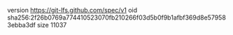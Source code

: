 version https://git-lfs.github.com/spec/v1
oid sha256:2f26b0769a774410523070fb210266f03d5b0f9b1afbf369d8e579583ebba3df
size 11037
